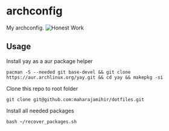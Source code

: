 # archconfig
My archconfig.
![Honest Work](https://i.kym-cdn.com/entries/icons/original/000/028/021/work.jpg)

## Usage 

Install yay as a aur package helper

``` shell
pacman -S --needed git base-devel && git clone https://aur.archlinux.org/yay.git && cd yay && makepkg -si
```

Clone this repo to root folder
```shell
git clone git@github.com:maharajamihir/dotfiles.git
```

Install all needed packages

``` shell
bash ~/recover_packages.sh
```

